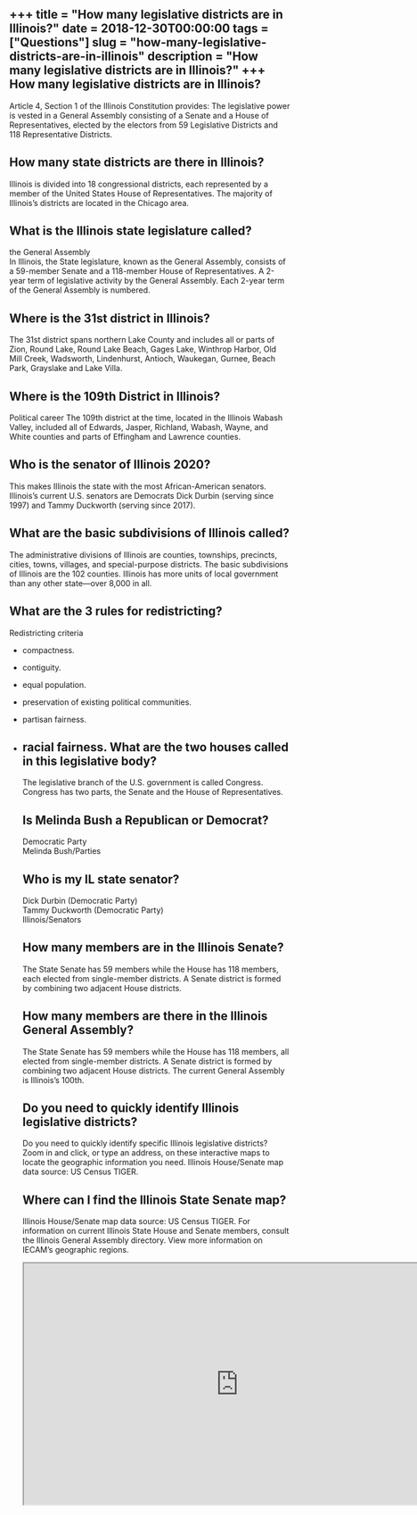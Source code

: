 +++
title = "How many legislative districts are in Illinois?"
date = 2018-12-30T00:00:00
tags = ["Questions"]
slug = "how-many-legislative-districts-are-in-illinois"
description = "How many legislative districts are in Illinois?"
+++
How many legislative districts are in Illinois?
-----------------------------------------------

Article 4, Section 1 of the Illinois Constitution provides: The legislative power is vested in a General Assembly consisting of a Senate and a House of Representatives, elected by the electors from 59 Legislative Districts and 118 Representative Districts.

How many state districts are there in Illinois?
-----------------------------------------------

Illinois is divided into 18 congressional districts, each represented by a member of the United States House of Representatives. The majority of Illinois’s districts are located in the Chicago area.

What is the Illinois state legislature called?
----------------------------------------------

the General Assembly  
In Illinois, the State legislature, known as the General Assembly, consists of a 59-member Senate and a 118-member House of Representatives. A 2-year term of legislative activity by the General Assembly. Each 2-year term of the General Assembly is numbered.

Where is the 31st district in Illinois?
---------------------------------------

The 31st district spans northern Lake County and includes all or parts of Zion, Round Lake, Round Lake Beach, Gages Lake, Winthrop Harbor, Old Mill Creek, Wadsworth, Lindenhurst, Antioch, Waukegan, Gurnee, Beach Park, Grayslake and Lake Villa.

Where is the 109th District in Illinois?
----------------------------------------

Political career The 109th district at the time, located in the Illinois Wabash Valley, included all of Edwards, Jasper, Richland, Wabash, Wayne, and White counties and parts of Effingham and Lawrence counties.

Who is the senator of Illinois 2020?
------------------------------------

This makes Illinois the state with the most African-American senators. Illinois’s current U.S. senators are Democrats Dick Durbin (serving since 1997) and Tammy Duckworth (serving since 2017).

What are the basic subdivisions of Illinois called?
---------------------------------------------------

The administrative divisions of Illinois are counties, townships, precincts, cities, towns, villages, and special-purpose districts. The basic subdivisions of Illinois are the 102 counties. Illinois has more units of local government than any other state—over 8,000 in all.

What are the 3 rules for redistricting?
---------------------------------------

Redistricting criteria

- compactness.
- contiguity.
- equal population.
- preservation of existing political communities.
- partisan fairness.
- racial fairness. What are the two houses called in this legislative body?
    --------------------------------------------------------
    
    The legislative branch of the U.S. government is called Congress. Congress has two parts, the Senate and the House of Representatives.
    
    Is Melinda Bush a Republican or Democrat?
    -----------------------------------------
    
    Democratic Party  
    Melinda Bush/Parties
    
    Who is my IL state senator?
    ---------------------------
    
     Dick Durbin (Democratic Party)  
    Tammy Duckworth (Democratic Party)  
    Illinois/Senators
    
    How many members are in the Illinois Senate?
    --------------------------------------------
    
    The State Senate has 59 members while the House has 118 members, each elected from single-member districts. A Senate district is formed by combining two adjacent House districts.
    
    How many members are there in the Illinois General Assembly?
    ------------------------------------------------------------
    
    The State Senate has 59 members while the House has 118 members, all elected from single-member districts. A Senate district is formed by combining two adjacent House districts. The current General Assembly is Illinois’s 100th.
    
    Do you need to quickly identify Illinois legislative districts?
    ---------------------------------------------------------------
    
    Do you need to quickly identify specific Illinois legislative districts? Zoom in and click, or type an address, on these interactive maps to locate the geographic information you need. Illinois House/Senate map data source: US Census TIGER.
    
    Where can I find the Illinois State Senate map?
    -----------------------------------------------
    
    Illinois House/Senate map data source: US Census TIGER. For information on current Illinois State House and Senate members, consult the Illinois General Assembly directory. View more information on IECAM’s geographic regions.
    
    <iframe allow="accelerometer; autoplay; clipboard-write; encrypted-media; gyroscope; picture-in-picture" allowfullscreen="" class="__youtube_prefs__  epyt-is-override  no-lazyload" data-no-lazy="1" data-origheight="433" data-origwidth="770" data-skipgform_ajax_framebjll="" height="433" id="_ytid_81492" loading="lazy" src="https://www.youtube.com/embed/us6Qzzps5l4?enablejsapi=1&autoplay=0&cc_load_policy=0&cc_lang_pref=&iv_load_policy=1&loop=0&modestbranding=0&rel=1&fs=1&playsinline=0&autohide=2&theme=dark&color=red&controls=1&" title="YouTube player" width="770"></iframe>
